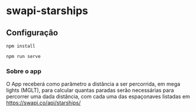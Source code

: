 # swapi-starships

## Configuração
```
npm install
``` 

```
npm run serve
```


### Sobre o app

O App receberá como parâmetro a distância a ser percorrida, em mega lights (MGLT), para calcular quantas paradas serão necessárias para percorrer uma dada distância, com cada uma das espaçonaves 
listadas em https://swapi.co/api/starships/

